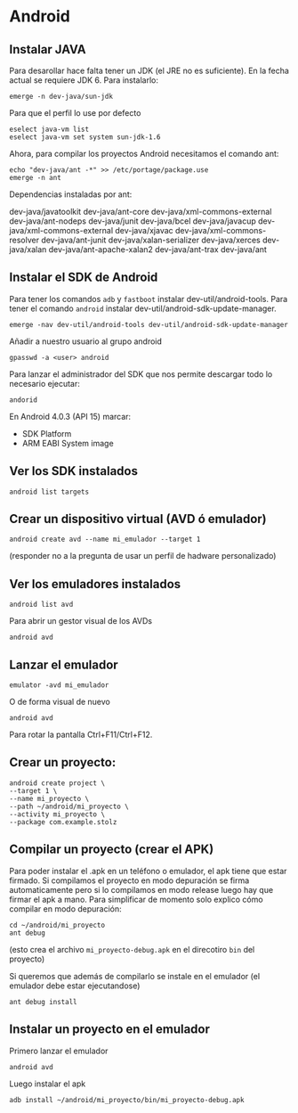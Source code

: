 # Android

## Instalar JAVA

Para desarollar hace falta tener un JDK (el JRE no es suficiente). En la fecha actual se requiere JDK 6. Para instalarlo:

	emerge -n dev-java/sun-jdk

Para que el perfil lo use por defecto

	eselect java-vm list
	eselect java-vm set system sun-jdk-1.6

Ahora, para compilar los proyectos Android necesitamos el comando ant:

	echo "dev-java/ant -*" >> /etc/portage/package.use
	emerge -n ant

Dependencias instaladas por ant:

dev-java/javatoolkit
dev-java/ant-core
dev-java/xml-commons-external
dev-java/ant-nodeps
dev-java/junit
dev-java/bcel
dev-java/javacup
dev-java/xml-commons-external
dev-java/xjavac
dev-java/xml-commons-resolver
dev-java/ant-junit
dev-java/xalan-serializer
dev-java/xerces
dev-java/xalan
dev-java/ant-apache-xalan2
dev-java/ant-trax
dev-java/ant

## Instalar el SDK de Android

Para tener los comandos `adb` y `fastboot` instalar dev-util/android-tools. Para tener el comando `android` instalar dev-util/android-sdk-update-manager.

	emerge -nav dev-util/android-tools dev-util/android-sdk-update-manager

Añadir a nuestro usuario al grupo android

	gpasswd -a <user> android

Para lanzar el administrador del SDK que nos permite descargar todo lo necesario ejecutar:

	andorid

En Android 4.0.3 (API 15) marcar:

- SDK Platform
- ARM EABI System image

## Ver los SDK instalados

	android list targets

## Crear un dispositivo virtual (AVD ó emulador)

	android create avd --name mi_emulador --target 1

(responder no a la pregunta de usar un perfil de hadware personalizado)

## Ver los emuladores instalados

	android list avd

Para abrir un gestor visual de los AVDs

	android avd

## Lanzar el emulador

	emulator -avd mi_emulador

O de forma visual de nuevo

	android avd

Para rotar la pantalla Ctrl+F11/Ctrl+F12.


## Crear un proyecto:

	android create project \
	--target 1 \
	--name mi_proyecto \
	--path ~/android/mi_proyecto \
	--activity mi_proyecto \
	--package com.example.stolz

## Compilar un proyecto (crear el APK)

Para poder instalar el .apk en un teléfono o emulador, el apk tiene que estar firmado. Si compilamos el proyecto en modo depuración se firma automaticamente pero si lo compilamos en modo release luego hay que firmar el apk a mano. Para simplificar de momento solo explico cómo compilar en modo depuración:

	cd ~/android/mi_proyecto
	ant debug

(esto crea el archivo `mi_proyecto-debug.apk` en el direcotiro `bin` del proyecto)

Si queremos que además de compilarlo se instale en el emulador (el emulador debe estar ejecutandose)

	ant debug install

## Instalar un proyecto en el emulador

Primero lanzar el emulador

	android avd

Luego instalar el apk

	adb install ~/android/mi_proyecto/bin/mi_proyecto-debug.apk
